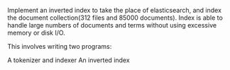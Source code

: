Implement an inverted index to take the place of elasticsearch, and index the document collection(312 files and 85000 documents). Index is able to handle large numbers of documents and terms without using excessive memory or disk I/O.

This involves writing two programs:

A tokenizer and indexer
An inverted index
